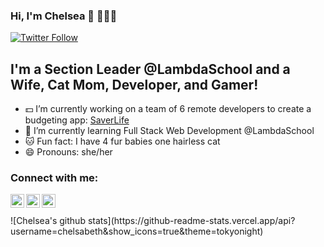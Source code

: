 ### Hi, I'm Chelsea 👋 👩🏻‍💻

[![Twitter Follow](https://img.shields.io/twitter/follow/chelswetz?color=%231DA1F2&label=follow%20%40chelswetz&style=for-the-badge)](https://twitter.com/ChelsWetz)
## I'm a Section Leader @LambdaSchool and a Wife, Cat Mom, Developer, and Gamer!

- 💵  I’m currently working on a team of 6 remote developers to create a budgeting app: [SaverLife](https://github.com/Lambda-School-Labs/Labs25-SaverLife-TeamC-fe)
- 🌱  I’m currently learning Full Stack Web Development @LambdaSchool
- 🐱  Fun fact: I have 4 fur babies one hairless cat 
- 😄  Pronouns: she/her

### Connect with me: 

[<img align="left" alt="Chelsea Wetzel's DEV Profile" width="22px" src="https://d2fltix0v2e0sb.cloudfront.net/dev-badge.svg" />][dev]
[<img align="left" alt="ChelsWetz | Twitter" width="22px" src="https://cdn.jsdelivr.net/npm/simple-icons@v3/icons/twitter.svg" />][twitter]
[<img align="left" alt="markanator | LinkedIn" width="22px" src="https://cdn.jsdelivr.net/npm/simple-icons@v3/icons/linkedin.svg" />][linkedin]

<br />
<br />
![Chelsea's github stats](https://github-readme-stats.vercel.app/api?username=chelsabeth&show_icons=true&theme=tokyonight)
  
[dev]: https://dev.to/chelsea_wetzel
[twitter]: https://twitter.com/ChelsWetz
[linkedin]: https://www.linkedin.com/in/chelsea-wetzel/
